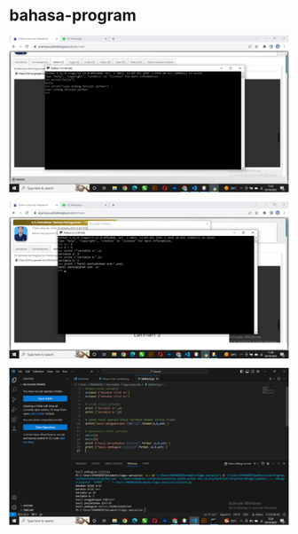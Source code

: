 # bahasa-program

![gambar](dokumentasi/ss1.png)

![gambar](dokumentasi/ss2.png)

![gambar](dokumentasi/ss3.png)
